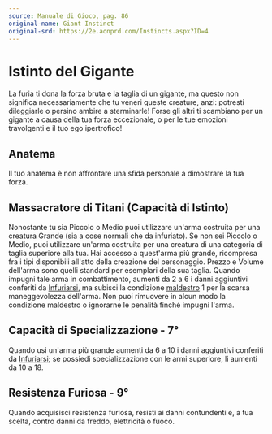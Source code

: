 ```yaml
---
source: Manuale di Gioco, pag. 86
original-name: Giant Instinct
original-srd: https://2e.aonprd.com/Instincts.aspx?ID=4
---
```


# Istinto del Gigante

La furia ti dona la forza bruta e la taglia di un gigante, ma questo non
significa necessariamente che tu veneri queste creature, anzi: potresti
dileggiarle o persino ambire a sterminarle! Forse gli altri ti scambiano per un
gigante a causa della tua forza eccezionale, o per le tue emozioni travolgenti e
il tuo ego ipertrofico!

## Anatema

Il tuo anatema è non affrontare una sfida personale a dimostrare la tua forza.

## Massacratore di Titani (Capacità di Istinto)

Nonostante tu sia Piccolo o Medio puoi utilizzare un'arma costruita per una
creatura Grande (sia a cose normali che da infuriato). Se non sei Piccolo o
Medio, puoi utilizzare un'arma costruita per una creatura di una categoria di
taglia superiore alla tua. Hai accesso a quest'arma più grande, ricompresa fra i
tipi disponibili all'atto della creazione del personaggio. Prezzo e Volume
dell'arma sono quelli standard per esemplari della sua taglia. Quando impugni
tale arma in combattimento, aumenti da 2 a 6 i danni aggiuntivi conferiti da
[Infuriarsi](/azioni/infuriarsi), ma subisci la condizione
[maldestro](/condizioni/maldestro) 1 per la scarsa maneggevolezza dell'arma. Non
puoi rimuovere in alcun modo la condizione maldestro o ignorarne le penalità
finché impugni l'arma.

## Capacità di Specializzazione - 7°

Quando usi un'arma più grande aumenti da 6 a 10 i danni aggiuntivi conferiti da
[Infuriarsi](/azioni/infuriarsi); se possiedi specializzazione con le armi
superiore, li aumenti da 10 a 18.

## Resistenza Furiosa - 9°

Quando acquisisci resistenza furiosa, resisti ai danni contundenti e, a tua
scelta, contro danni da freddo, elettricità o fuoco.
